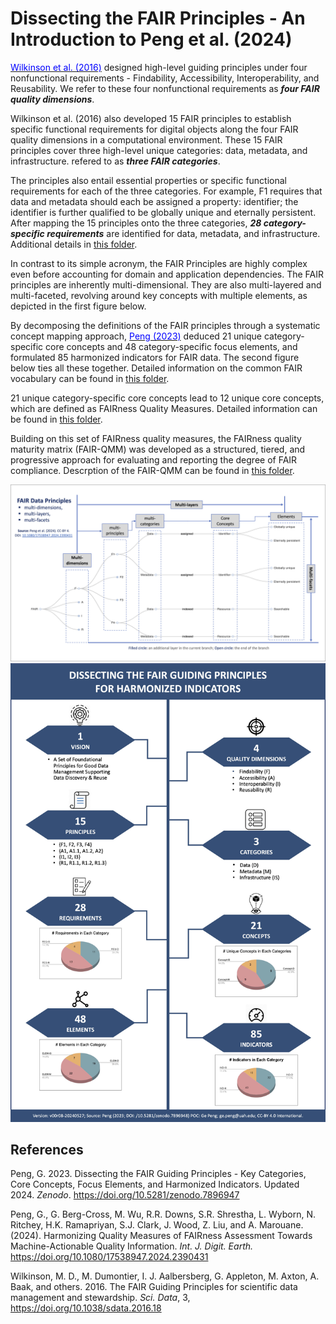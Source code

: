 Dissecting the FAIR Principles - An Introduction to Peng et al. (2024)
==================================================================

[<span class="underline" style="color:blue">Wilkinson et al. (2016)</span>](https://doi.org/10.1038/sdata.2016.18) designed high-level guiding principles under four nonfunctional requirements - Findability, Accessibility, Interoperability, and Reusability. We refer to these four nonfunctional requirements as ***four FAIR quality dimensions***.

Wilkinson et al. (2016) also developed 15 FAIR principles to establish specific functional requirements for digital objects along the four FAIR quality dimensions in a computational environment. These 15 FAIR principles cover three high-level unique categories: data, metadata, and infrastructure. refered to as ***three FAIR categories***. 

The principles also entail essential properties or specific functional requirements for each of the three categories. For example, F1 requires that data and metadata should each be assigned a property: identifier; the identifier is further qualified to be globally unique and eternally persistent. After mapping the 15 principles onto the three categories, ***28 category-specific requirements*** are identified for data, metadata, and infrastructure. Additional details in [this folder](https://github.com/gepeng86/FAIRness-QualityMeasures/tree/main/Category-Specific%20Requirements).

In contrast to its simple acronym, the FAIR Principles are highly complex even before accounting for domain and application dependencies. The FAIR principles are inherently multi-dimensional. They are also multi-layered and multi-faceted, revolving around key concepts with multiple elements, as depicted in the first figure below.

By decomposing the definitions of the FAIR principles through a systematic concept mapping approach, [<span class="underline" style="color:blue">Peng (2023)</span>](https://doi.org/10.5281/zenodo.7896948) deduced 21 unique category-specific core concepts and 48 category-specific focus elements, and formulated 85 harmonized indicators for FAIR data. The second figure below ties all these together. Detailed information on the common FAIR vocabulary can be found in [this folder](https://github.com/gepeng86/FAIRness-QualityMeasures/tree/main/Common%20FAIR%20Vocabulary).

21 unique category-specific core concepts lead to 12 unique core concepts, which are defined as FAIRness Quality Measures. Detailed information can be found in [this folder](https://github.com/gepeng86/FAIRness-QualityMeasures/tree/main/FAIR%20Quality%20Measures).

Building on this set of FAIRness quality measures, the FAIRness quality maturity matrix (FAIR-QMM) was developed as a structured, tiered, and progressive approach for evaluating and reporting the degree of FAIR compliance. Descrption of the FAIR-QMM can be found in [this folder](https://github.com/gepeng86/FAIRness-QualityMeasures/tree/main/FAIRness%20Quality%20Maturity%20Matrix).

<img src="https://github.com/gepeng86/FAIRness-QualityMeasures/blob/main/_images/Peng_etal_2024_FAIR-QM_Figure2_Citation.jpg" width="850" />

<img src="https://github.com/gepeng86/FAIRness-QualityMeasures/blob/main/_images/Peng_DissectingFAIR-Principles_v00r08.jpg" width="600" />


References
----------

Peng, G. 2023. Dissecting the FAIR Guiding Principles - Key Categories, Core Concepts, Focus Elements, and Harmonized Indicators. Updated 2024. _Zenodo_. https://doi.org/10.5281/zenodo.7896947 

Peng, G., G. Berg-Cross, M. Wu, R.R. Downs, S.R. Shrestha, L. Wyborn, N. Ritchey, H.K. Ramapriyan, S.J. Clark, J. Wood, Z. Liu, and A. Marouane. (2024). Harmonizing Quality Measures of FAIRness Assessment Towards Machine-Actionable Quality Information. _Int. J. Digit. Earth._ https://doi.org/10.1080/17538947.2024.2390431

Wilkinson, M. D.,  M. Dumontier, I. J. Aalbersberg, G. Appleton, M. Axton, A. Baak, and others. 2016. The FAIR Guiding Principles for scientific data management and stewardship. _Sci. Data_, 3,  https://doi.org/10.1038/sdata.2016.18
